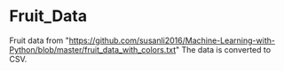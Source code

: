 # Fruit_Data
Fruit data from "https://github.com/susanli2016/Machine-Learning-with-Python/blob/master/fruit_data_with_colors.txt"
The data is converted to CSV.
